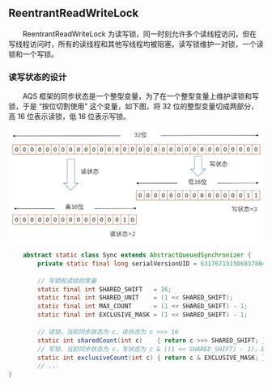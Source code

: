 ## ReentrantReadWriteLock
　　ReentrantReadWriteLock 为读写锁，同一时刻允许多个读线程访问，但在写线程访问时，所有的读线程和其他写线程均被阻塞。读写锁维护一对锁，一个读锁和一个写锁。<br />

### 读写状态的设计
　　AQS 框架的同步状态是一个整型变量，为了在一个整型变量上维护读锁和写锁，于是 “按位切割使用” 这个变量，如下图，将 32 位的整型变量切成两部分，高 16 位表示读锁，低 16 位表示写锁。

![avatar](photo_1.png)

```java
    abstract static class Sync extends AbstractQueuedSynchronizer {
        private static final long serialVersionUID = 6317671515068378041L;

        // 写锁和读锁的常量
        static final int SHARED_SHIFT   = 16;
        static final int SHARED_UNIT    = (1 << SHARED_SHIFT);
        static final int MAX_COUNT      = (1 << SHARED_SHIFT) - 1;
        static final int EXCLUSIVE_MASK = (1 << SHARED_SHIFT) - 1;

        // 读锁，当前同步状态为 c，读状态为 c >>> 16
        static int sharedCount(int c)    { return c >>> SHARED_SHIFT; }
        // 写锁，当前同步状态为 c，写状态为 c & ((1 << SHARED_SHIFT) - 1)，即 c & 0x0000FFFF
        static int exclusiveCount(int c) { return c & EXCLUSIVE_MASK; }
        // ...
}
```

